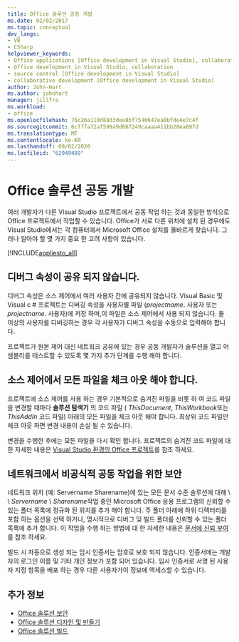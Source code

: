 ```yaml
---
title: Office 솔루션 공동 개발
ms.date: 02/02/2017
ms.topic: conceptual
dev_langs:
- VB
- CSharp
helpviewer_keywords:
- Office applications [Office development in Visual Studio], collaborative development
- Office development in Visual Studio, collaboration
- source control [Office development in Visual Studio]
- collaborative development [Office development in Visual Studio]
author: John-Hart
ms.author: johnhart
manager: jillfra
ms.workload:
- office
ms.openlocfilehash: 76c26a110d88d3dee8bf7540647ea0bfde4e7c4f
ms.sourcegitcommit: 6cfffa72af599a9d667249caaaa411bb28ea69fd
ms.translationtype: MT
ms.contentlocale: ko-KR
ms.lasthandoff: 09/02/2020
ms.locfileid: "62949489"
---
```

# <a name="collaborative-development-of-office-solutions"></a>Office 솔루션 공동 개발
  여러 개발자가 다른 Visual Studio 프로젝트에서 공동 작업 하는 것과 동일한 방식으로 Office 프로젝트에서 작업할 수 있습니다. Office가 서로 다른 위치에 설치 된 경우에도 Visual Studio에서는 각 컴퓨터에서 Microsoft Office 설치를 올바르게 찾습니다. 그러나 알아야 할 몇 가지 중요 한 고려 사항이 있습니다.

 [!INCLUDE[appliesto_all](../vsto/includes/appliesto-all-md.md)]

## <a name="debug-properties-are-not-shared"></a>디버그 속성이 공유 되지 않습니다.
 디버그 속성은 소스 제어에서 여러 사용자 간에 공유되지 않습니다. Visual Basic 및 Visual c # 프로젝트는 디버깅 속성을 사용자별 파일 (*projectname*. 사용자 또는 *projectname*. 사용자)에 저장 하며,이 파일은 소스 제어에서 사용 되지 않습니다. 둘 이상의 사용자를 디버깅하는 경우 각 사용자가 디버그 속성을 수동으로 입력해야 합니다.

 프로젝트가 원본 제어 대신 네트워크 공유에 있는 경우 공동 개발자가 솔루션을 열고 어셈블리를 테스트할 수 있도록 몇 가지 추가 단계를 수행 해야 합니다.

## <a name="source-control-requires-checking-out-all-files"></a>소스 제어에서 모든 파일을 체크 아웃 해야 합니다.
 프로젝트에 소스 제어를 사용 하는 경우 기본적으로 숨겨진 파일을 비롯 하 여 코드 파일을 변경할 때마다 **솔루션 탐색기** 의 코드 파일 ( *ThisDocument*, *ThisWorkbook*또는 *ThisAddIn* 코드 파일) 아래의 모든 파일을 체크 아웃 해야 합니다. 최상위 코드 파일만 체크 아웃 하면 변경 내용이 손실 될 수 있습니다.

 변경을 수행한 후에는 모든 파일을 다시 확인 합니다. 프로젝트의 숨겨진 코드 파일에 대 한 자세한 내용은 [Visual Studio 환경의 Office 프로젝트](../vsto/office-projects-in-the-visual-studio-environment.md)를 참조 하세요.

## <a name="security-for-informal-collaboration-on-a-network"></a>네트워크에서 비공식적 공동 작업을 위한 보안
 네트워크 위치 (예: Servername Sharename)에 있는 모든 문서 수준 솔루션에 대해 \\ \\ *Servername* \\ *Sharename*작업 중인 Microsoft Office 응용 프로그램의 신뢰할 수 있는 폴더 목록에 정규화 된 위치를 추가 해야 합니다. 주 폴더 아래에 하위 디렉터리를 포함 하는 옵션을 선택 하거나, 명시적으로 디버그 및 빌드 폴더를 신뢰할 수 있는 폴더 목록에 추가 합니다. 이 작업을 수행 하는 방법에 대 한 자세한 내용은 [문서에 신뢰 부여](../vsto/granting-trust-to-documents.md)를 참조 하세요.

 빌드 시 자동으로 생성 되는 임시 인증서는 암호로 보호 되지 않습니다. 인증서에는 개발자의 로그인 이름 및 기타 개인 정보가 포함 되어 있습니다. 임시 인증서로 서명 된 사용자 지정 항목을 배포 하는 경우 다른 사용자가이 정보에 액세스할 수 있습니다.

## <a name="see-also"></a>추가 정보
- [Office 솔루션 보안](../vsto/securing-office-solutions.md)
- [Office 솔루션 디자인 및 만들기](../vsto/designing-and-creating-office-solutions.md)
- [Office 솔루션 빌드](../vsto/building-office-solutions.md)
